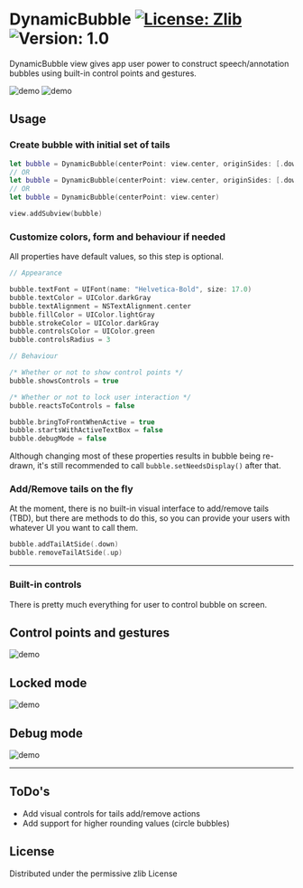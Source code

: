 # DynamicBubble [![License: Zlib](https://img.shields.io/badge/License-Zlib-orange.svg)](https://opensource.org/licenses/Zlib) ![Version: 1.0](https://img.shields.io/badge/version-1.0-blue.svg)

DynamicBubble view gives app user power to construct speech/annotation bubbles using built-in control points and gestures.

![demo](images/bubble_flow_0.gif) ![demo](images/bubble_flow_1.gif)

## Usage

### Create bubble with initial set of tails
```swift
let bubble = DynamicBubble(centerPoint: view.center, originSides: [.down, .up, .left, .right], bubbleSize: CGSize(width: 200, height: 100))
// OR
let bubble = DynamicBubble(centerPoint: view.center, originSides: [.down, .up, .left, .right])
// OR
let bubble = DynamicBubble(centerPoint: view.center)

view.addSubview(bubble)
```

### Customize colors, form and behaviour if needed
All properties have default values, so this step is optional.
```swift
// Appearance

bubble.textFont = UIFont(name: "Helvetica-Bold", size: 17.0)
bubble.textColor = UIColor.darkGray
bubble.textAlignment = NSTextAlignment.center
bubble.fillColor = UIColor.lightGray
bubble.strokeColor = UIColor.darkGray
bubble.controlsColor = UIColor.green
bubble.controlsRadius = 3

// Behaviour

/* Whether or not to show control points */
bubble.showsControls = true

/* Whether or not to lock user interaction */
bubble.reactsToControls = false

bubble.bringToFrontWhenActive = true
bubble.startsWithActiveTextBox = false
bubble.debugMode = false
```
Although changing most of these properties results in bubble being re-drawn, it's still recommended to call `bubble.setNeedsDisplay()` after that.

### Add/Remove tails on the fly
At the moment, there is no built-in visual interface to add/remove tails (TBD), but there are methods to do this, so you can provide your users with whatever UI you want to call them.
```swift
bubble.addTailAtSide(.down)
bubble.removeTailAtSide(.up)
```

<hr>

### Built-in controls
There is pretty much everything for user to control bubble on screen.

## Control points and gestures
![demo](images/bubble_edit.jpg)

## Locked mode
![demo](images/bubble_locked.jpg)

## Debug mode
![demo](images/bubble_debug.jpg)

<hr>

## ToDo's
+ Add visual controls for tails add/remove actions
+ Add support for higher rounding values (circle bubbles)

## License
Distributed under the permissive zlib License
